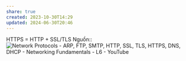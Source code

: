 ```yaml
---
share: true
created: 2023-10-30T14:29
updated: 2024-06-30T20:46
---
```

HTTPS = HTTP + SSL/TLS
Nguồn:: ![Network Protocols - ARP, FTP, SMTP, HTTP, SSL, TLS, HTTPS, DNS, DHCP - Networking Fundamentals - L6 - YouTube](https://youtu.be/E5bSumTAHZE?si=zR8d41aJSiui-BaG)